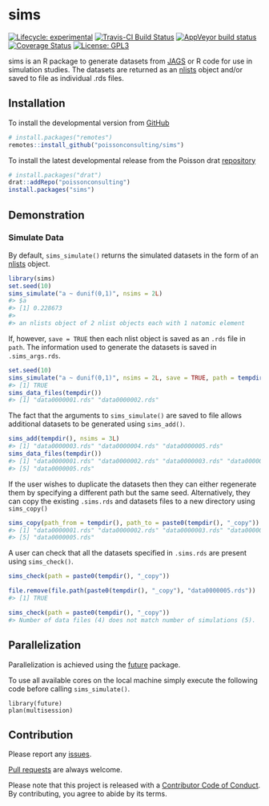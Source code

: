 
<!-- README.md is generated from README.Rmd. Please edit that file -->

# sims

<!-- badges: start -->

[![Lifecycle:
experimental](https://img.shields.io/badge/lifecycle-experimental-orange.svg)](https://www.tidyverse.com/lifecycle/#experimental)
[![Travis-CI Build
Status](https://travis-ci.com/poissonconsulting/sims.svg?branch=master)](https://travis-ci.com/poissonconsulting/sims)
[![AppVeyor build
status](https://ci.appveyor.com/api/projects/status/github/poissonconsulting/sims?branch=master&svg=true)](https://ci.appveyor.com/project/poissonconsulting/sims)
[![Coverage
Status](https://img.shields.io/codecov/c/github/poissonconsulting/sims/master.svg)](https://codecov.io/github/poissonconsulting/sims?branch=master)
[![License:
GPL3](https://img.shields.io/badge/License-GPL3-blue.svg)](https://www.gnu.org/licenses/gpl-3.0.html)
<!-- [![Tinyverse status](https://tinyverse.netlify.com/badge/sims)](https://CRAN.R-project.org/package=sims) -->
<!-- [![CRAN status](https://www.r-pkg.org/badges/version/sims)](https://cran.r-project.org/package=sims) -->
<!-- ![CRAN downloads](http://cranlogs.r-pkg.org/badges/sims) -->
<!-- badges: end -->

sims is an R package to generate datasets from
[JAGS](http://mcmc-jags.sourceforge.net) or R code for use in simulation
studies. The datasets are returned as an
[nlists](https://github.com/poissonconsulting/nlist) object and/or saved
to file as individual .rds files.

## Installation

To install the developmental version from
[GitHub](https://github.com/poissonconsulting/sims)

``` r
# install.packages("remotes")
remotes::install_github("poissonconsulting/sims")
```

To install the latest developmental release from the Poisson drat
[repository](https://github.com/poissonconsulting/drat)

``` r
# install.packages("drat")
drat::addRepo("poissonconsulting")
install.packages("sims")
```

## Demonstration

### Simulate Data

By default, `sims_simulate()` returns the simulated datasets in the form
of an [nlists](https://github.com/poissonconsulting/nlist) object.

``` r
library(sims)
set.seed(10)
sims_simulate("a ~ dunif(0,1)", nsims = 2L)
#> $a
#> [1] 0.228673
#> 
#> an nlists object of 2 nlist objects each with 1 natomic element
```

If, however, `save = TRUE` then each nlist object is saved as an `.rds`
file in `path`. The information used to generate the datasets is saved
in `.sims_args.rds`.

``` r
set.seed(10)
sims_simulate("a ~ dunif(0,1)", nsims = 2L, save = TRUE, path = tempdir(), exists = NA)
#> [1] TRUE
sims_data_files(tempdir())
#> [1] "data0000001.rds" "data0000002.rds"
```

The fact that the arguments to `sims_simulate()` are saved to file
allows additional datasets to be generated using `sims_add()`.

``` r
sims_add(tempdir(), nsims = 3L)
#> [1] "data0000003.rds" "data0000004.rds" "data0000005.rds"
sims_data_files(tempdir())
#> [1] "data0000001.rds" "data0000002.rds" "data0000003.rds" "data0000004.rds"
#> [5] "data0000005.rds"
```

If the user wishes to duplicate the datasets then they can either
regenerate them by specifying a different path but the same seed.
Alternatively, they can copy the existing `.sims.rds` and datasets files
to a new directory using `sims_copy()`

``` r
sims_copy(path_from = tempdir(), path_to = paste0(tempdir(), "_copy"))
#> [1] "data0000001.rds" "data0000002.rds" "data0000003.rds" "data0000004.rds"
#> [5] "data0000005.rds"
```

A user can check that all the datasets specified in `.sims.rds` are
present using `sims_check()`.

``` r
sims_check(path = paste0(tempdir(), "_copy"))
```

``` r
file.remove(file.path(paste0(tempdir(), "_copy"), "data0000005.rds"))
#> [1] TRUE

sims_check(path = paste0(tempdir(), "_copy"))
#> Number of data files (4) does not match number of simulations (5).
```

## Parallelization

Parallelization is achieved using the
[future](https://github.com/HenrikBengtsson/future) package.

To use all available cores on the local machine simply execute the
following code before calling `sims_simulate()`.

    library(future)
    plan(multisession)

## Contribution

Please report any
[issues](https://github.com/poissonconsulting/sims/issues).

[Pull requests](https://github.com/poissonconsulting/sims/pulls) are
always welcome.

Please note that this project is released with a [Contributor Code of
Conduct](https://github.com/poissonconsulting/sims/blob/master/CODE_OF_CONDUCT.md).
By contributing, you agree to abide by its terms.

